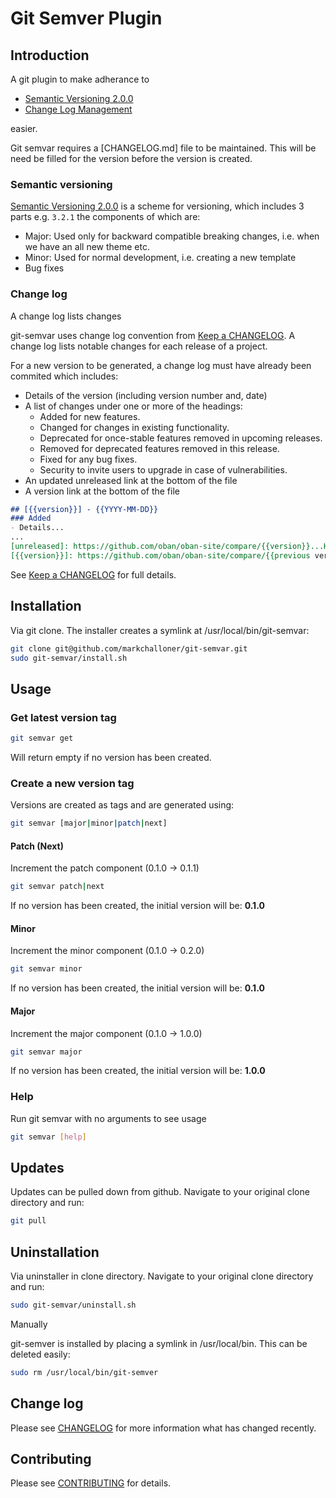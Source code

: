 # Git Semver Plugin

## Introduction

A git plugin to make adherance to 

- [Semantic Versioning 2.0.0]
- [Change Log Management]

easier.

Git semvar requires a [CHANGELOG.md] file to be maintained. This will be need be filled for the version before the version is created.

### Semantic versioning

[Semantic Versioning 2.0.0] is a scheme for versioning, which includes 3 parts e.g. ```3.2.1``` the components of which are:

  - Major: Used only for backward compatible breaking changes, i.e. when we have an all new theme etc.
  - Minor: Used for normal development, i.e. creating a new template
  - Bug fixes

### Change log

A change log lists changes 

git-semvar uses change log convention from [Keep a CHANGELOG](http://keepachangelog.com). A change log lists notable changes for each release of a project.

For a new version to be generated, a change log must have already been commited which includes:

- Details of the version (including version number and, date)
- A list of changes under one or more of the headings:
  - Added for new features.
  - Changed for changes in existing functionality.
  - Deprecated for once-stable features removed in upcoming releases.
  - Removed for deprecated features removed in this release.
  - Fixed for any bug fixes.
  - Security to invite users to upgrade in case of vulnerabilities.
- An updated unreleased link at the bottom of the file
- A version link at the bottom of the file

``` markdown
## [{{version}}] - {{YYYY-MM-DD}}
### Added
- Details...
...
[unreleased]: https://github.com/oban/oban-site/compare/{{version}}...HEAD
[{{version}}]: https://github.com/oban/oban-site/compare/{{previous version}}...{{version}}
```

See [Keep a CHANGELOG] for full details.

## Installation

Via git clone. The installer creates a symlink at /usr/local/bin/git-semvar:

``` bash
git clone git@github.com/markchalloner/git-semvar.git
sudo git-semvar/install.sh
```

## Usage

### Get latest version tag

``` bash
git semvar get
```

Will return empty if no version has been created.

### Create a new version tag

Versions are created as tags and are generated using:

``` bash
git semvar [major|minor|patch|next]
```

#### Patch (Next)

Increment the patch component (0.1.0 -> 0.1.1)

``` bash
git semvar patch|next
```

If no version has been created, the initial version will be: **0.1.0**

#### Minor

Increment the minor component (0.1.0 -> 0.2.0)

``` bash
git semvar minor
```

If no version has been created, the initial version will be: **0.1.0**

#### Major

Increment the major component (0.1.0 -> 1.0.0)

``` bash
git semvar major
```

If no version has been created, the initial version will be: **1.0.0**

### Help

Run git semvar with no arguments to see usage

``` bash
git semvar [help]
```

## Updates

Updates can be pulled down from github. Navigate to your original clone directory and run:

``` bash
git pull
```

## Uninstallation

Via uninstaller in clone directory. Navigate to your original clone directory and run:

``` bash
sudo git-semvar/uninstall.sh
```

Manually

git-semver is installed by placing a symlink in /usr/local/bin. This can be deleted easily:

``` bash
sudo rm /usr/local/bin/git-semver
```

## Change log

Please see [CHANGELOG] for more information what has changed recently.

## Contributing

Please see [CONTRIBUTING] for details.

[CHANGELOG]: CHANGELOG.md
[CONTRIBUTING]: CONTRIBUTING.md
[Semantic Versioning 2.0.0]: http://semver.org/spec/v2.0.0.html
[Change Log Management]: http://keepachangelog.com/
[Keep a CHANGELOG]: http://keepachangelog.com/
